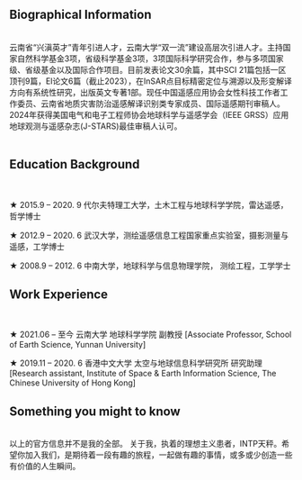 ## Biographical Information ##
<br>
云南省“兴滇英才”青年引进人才，云南大学“双一流”建设高层次引进人才。主持国家自然科学基金3项，省级科学基金3项，3项国际科学研究合作，参与多项国家级、省级基金以及国际合作项目。目前发表论文30余篇，其中SCI 21篇包括一区顶刊9篇，EI论文6篇（截止2023），在InSAR点目标精密定位与溯源以及形变解译方向有系统性研究，出版英文专著1部。现任中国遥感应用协会女性科技工作者工作委员、云南省地质灾害防治遥感解译识别类专家成员、国际遥感期刊审稿人。2024年获得美国电气和电子工程师协会地球科学与遥感学会（IEEE GRSS）应用地球观测与遥感杂志(J-STARS)最佳审稿人认可。<br>

<br>

## Education Background ##
<br>

★  2015.9 – 2020. 9 代尔夫特理工大学，土木工程与地球科学学院，雷达遥感，哲学博士

★  2012.9 – 2020. 6 武汉大学，测绘遥感信息工程国家重点实验室，摄影测量与遥感，工学博士 

★  2008.9 – 2012. 6 中南大学，地球科学与信息物理学院， 测绘工程，工学学士

## Work Experience ##

<br>

★  2021.06 – 至今     云南大学 地球科学学院 副教授
     [Associate Professor, School of Earth Science, Yunnan University]

★  2019.11 – 2020. 6  香港中文大学 太空与地球信息科学研究所 研究助理
     [Research assistant, Institute of Space & Earth Information Science, The Chinese University of Hong Kong]

     
## Something you might to know ##
<br>
以上的官方信息并不是我的全部。
关于我，执着的理想主义患者，INTP天秤。希望你加入我们，是期待着一段有趣的旅程，一起做有趣的事情，或多或少创造一些有价值的人生瞬间。

